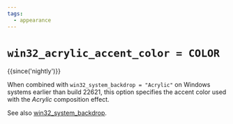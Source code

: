 ```yaml
---
tags:
  - appearance
---
```


# `win32_acrylic_accent_color = COLOR`

{{since('nightly')}}

When combined with `win32_system_backdrop = "Acrylic"` on Windows systems
earlier than build 22621, this option specifies the accent color used with
the *Acrylic* composition effect.

See also [win32_system_backdrop](win32_system_backdrop.md).
